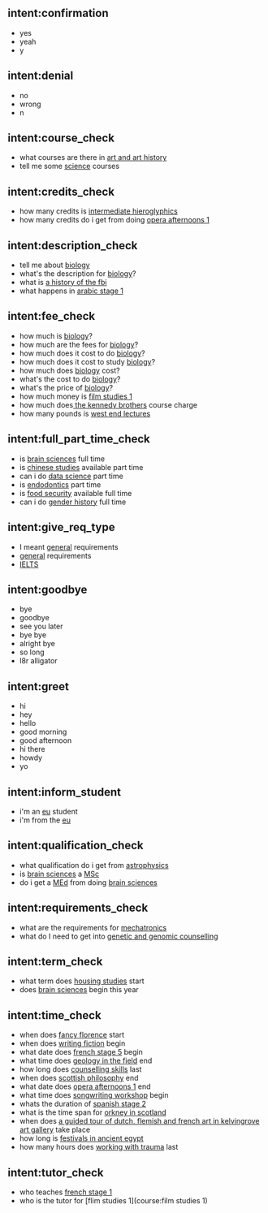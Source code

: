 ## intent:confirmation
- yes
- yeah
- y

## intent:denial
- no
- wrong
- n

## intent:course_check
- what courses are there in [art and art history](subject)
- tell me some [science](subject) courses

## intent:credits_check
- how many credits is [intermediate hieroglyphics](course)
- how many credits do i get from doing [opera afternoons 1](course)

## intent:description_check
- tell me about [biology](course)
- what's the description for [biology](course)?
- what is [a history of the fbi](course)
- what happens in [arabic stage 1](course)

## intent:fee_check
- how much is [biology](course)?
- how much are the fees for [biology](course)?
- how much does it cost to do [biology](course)?
- how much does it cost to study [biology](course)?
- how much does [biology](course) cost?
- what's the cost to do [biology](course)?
- what's the price of [biology](course)?
- how much money is [film studies 1](course)
- how much does[ the kennedy brothers](course) course charge
- how many pounds is [west end lectures](course)

## intent:full_part_time_check
- is [brain sciences](course) full time
- is [chinese studies](course) available part time
- can i do [data science](course) part time
- is [endodontics](course) part time
- is [food security](course) available full time
- can i do [gender history](course) full time

## intent:give_req_type
- I meant [general](requirement) requirements
- [general](requirement) requirements
- [IELTS](requirement)

## intent:goodbye
- bye
- goodbye
- see you later
- bye bye
- alright bye
- so long
- l8r alligator

## intent:greet
- hi
- hey
- hello
- good morning
- good afternoon
- hi there
- howdy
- yo

## intent:inform_student
- i'm an [eu](student) student
- i'm from the [eu](student)

## intent:qualification_check
- what qualification do i get from [astrophysics](course)
- is [brain sciences](course) a [MSc](qualification)
- do i get a [MEd](qualification) from doing [brain sciences](course)

## intent:requirements_check
- what are the requirements for [mechatronics](course)
- what do I need to get into [genetic and genomic counselling](course)

## intent:term_check
- what term does [housing studies](course) start
- does [brain sciences](course) begin this year

## intent:time_check
- when does [fancy florence](course) start
- when does [writing fiction](course) begin
- what date does [french stage 5](course) begin
- what time does [geology in the field](course) end
- how long does [counselling skills](course) last
- when does [scottish philosophy](course) end
- what date does [opera afternoons 1](course) end
- what time does [songwriting workshop](course) begin
- whats the duration of [spanish stage 2](course)
- what is the time span for [orkney in scotland](course)
- when does [a guided tour of dutch, flemish and french art in kelvingrove art gallery](course) take place
- how long is [festivals in ancient egypt](course)
- how many hours does [working with trauma](course) last

## intent:tutor_check
- who teaches [french stage 1](course)
- who is the tutor for [flim studies 1](course:film studies 1)
